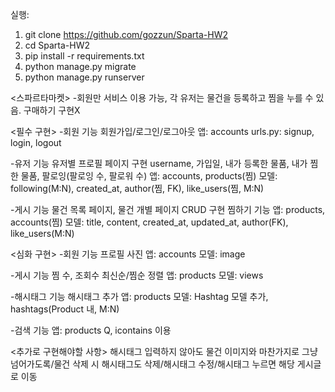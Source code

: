 실행:
1. git clone https://github.com/gozzun/Sparta-HW2
2. cd Sparta-HW2
3. pip install -r requirements.txt
4. python manage.py migrate
5. python manage.py runserver

<스파르타마켓> 
-회원만 서비스 이용 가능, 각 유저는 물건을 등록하고 찜을 누를 수 있음. 구매하기 구현X

<필수 구현>
-회원 기능 
회원가입/로그인/로그아웃 앱: accounts urls.py: signup, login, logout

-유저 기능 유저별 프로필 페이지 구현 username, 가입일, 내가 등록한 물품, 내가 찜한 물품, 팔로잉(팔로잉 수, 팔로워 수) 
앱: accounts, products(찜) 
모델: following(M:N), created_at, author(찜, FK), like_users(찜, M:N)

-게시 기능 물건 목록 페이지, 물건 개별 페이지 CRUD 구현 찜하기 기능 
앱: products, accounts(찜) 
모델: title, content, created_at, updated_at, author(FK), like_users(M:N)

<심화 구현>
-회원 기능 프로필 사진 
앱: accounts 
모델: image

-게시 기능 찜 수, 조회수 최신순/찜순 정렬 
앱: products 
모델: views

-해시태그 기능 해시태그 추가 
앱: products 모델: Hashtag 
모델 추가, hashtags(Product 내, M:N)

-검색 기능 
앱: products 
Q, icontains 이용

<추가로 구현해야할 사항>
해시태그 입력하지 않아도 물건 이미지와 마찬가지로 그냥 넘어가도록/물건 삭제 시 해시태그도 삭제/해시태그 수정/해시태그 누르면 해당 게시글로 이동

